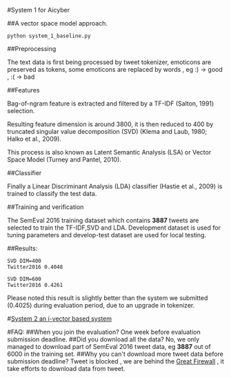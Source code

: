 #System 1 for Aicyber


##A vector space model approach.

~~~
python system_1_baseline.py
~~~
##Preprocessing

The text data is first being processed by tweet tokenizer, emoticons are preserved as tokens, some emoticons are replaced by words , eg :) -> good , :( -> bad

##Features

Bag-of-ngram feature is extracted and filtered by a TF-IDF (Salton, 1991) selection.

Resulting feature dimension is around 3800, it is then reduced to 400 by truncated singular value decomposition (SVD) (Klema and Laub, 1980; Halko et al., 2009).

This process is also known as Latent Semantic Analysis (LSA) or Vector Space Model (Turney and Pantel, 2010).

##Classifier

Finally a Linear Discriminant Analysis (LDA) classifier (Hastie et al., 2009) is trained to classify the test data.

##Training and verification

The SemEval 2016 training dataset which contains **3887** tweets are selected to train the TF-IDF,SVD and LDA. Development dataset is used for tuning parameters and develop-test dataset are used for
local testing.

##Results:
```
SVD DIM=400
Twitter2016 0.4048

SVD DIM=600
Twitter2016 0.4261

```
Please noted this result is slightly better than the system we submitted (0.4025) during evaluation period, due to an upgrade in tokenizer.

#[System 2 an i-vector based system](../System_2)

#FAQ:
##When you join the evaluation?
One week before evaluation submission deadline.
##Did you download all the data?
No, we only managed to download part of SemEval 2016 tweet data, eg **3887** out of 6000 in the training set.
##Why you can't download more tweet data before submission deadline?
Tweet is blocked , we are behind the [Great Firewall](https://en.wikipedia.org/wiki/Internet_censorship_in_China) , it take efforts to download data from tweet.
